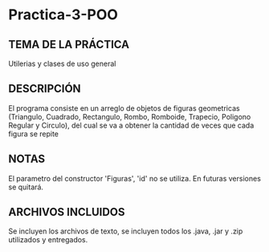 # Practica-3-POO

TEMA DE LA PRÁCTICA
--------------------------------------------------------------------------------------------------------------------------------------------------------
Utilerias y clases de uso general

DESCRIPCIÓN
--------------------------------------------------------------------------------------------------------------------------------------------------------
El programa consiste en un arreglo de objetos de figuras geometricas (Triangulo, Cuadrado, Rectangulo, Rombo, Romboide, Trapecio, Poligono Regular y Circulo), del cual se va a obtener la cantidad de veces que cada figura se repite

NOTAS
--------------------------------------------------------------------------------------------------------------------------------------------------------
El parametro del constructor 'Figuras', 'id' no se utiliza. En futuras versiones se quitará.

ARCHIVOS INCLUIDOS
--------------------------------------------------------------------------------------------------------------------------------------------------------
Se incluyen los archivos de texto, se incluyen todos los .java, .jar y .zip utilizados y entregados.
